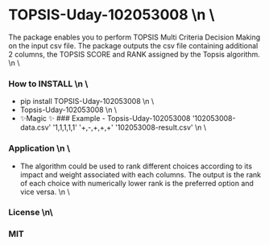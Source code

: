 # TOPSIS-Uday-102053008 \n \
  The package enables you to perform TOPSIS Multi Criteria Decision Making on the input csv file. The package outputs the csv file containing additional 2 columns, the TOPSIS SCORE and RANK assigned by the Topsis algorithm.  \n \
  ### How to INSTALL  \n \
  - pip install TOPSIS-Uday-102053008  \n \
  - Topsis-Uday-102053008 <InputDataFile> <Weights> <Impacts> <ResultFileName>  \n \
  - ✨Magic ✨ ### Example  - Topsis-Uday-102053008 '102053008-data.csv' '1,1,1,1,1' '+,-,+,+,+' '102053008-result.csv'  \n \
   ### Application  \n \
   - The algorithm could be used to rank different choices according to its impact and weight associated with each columns. The output is the rank of each choice with numerically lower rank is the preferred option and vice versa.  \n \
  ### License  \n\
  ###  MIT